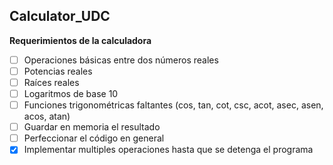 ## Calculator_UDC

**Requerimientos de la calculadora**

-[  ] Operaciones básicas entre dos números reales
-[  ] Potencias reales
-[  ] Raíces reales
-[  ] Logaritmos de base 10
-[  ] Funciones trigonométricas faltantes (cos, tan, cot, csc, acot, asec, asen, acos, atan)
-[  ] Guardar en memoria el resultado
-[  ] Perfeccionar el código en general
-[x] Implementar multiples operaciones hasta que se detenga el programa

